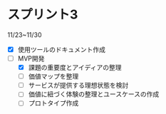 # スプリント3
11/23~11/30
- [x] 使用ツールのドキュメント作成
- [ ] MVP開発
    - [x] 課題の重要度とアイディアの整理
    - [ ] 価値マップを整理
    - [ ] サービスが提供する理想状態を検討
    - [ ] 価値に紐づく体験の整理とユースケースの作成
    - [ ] プロトタイプ作成